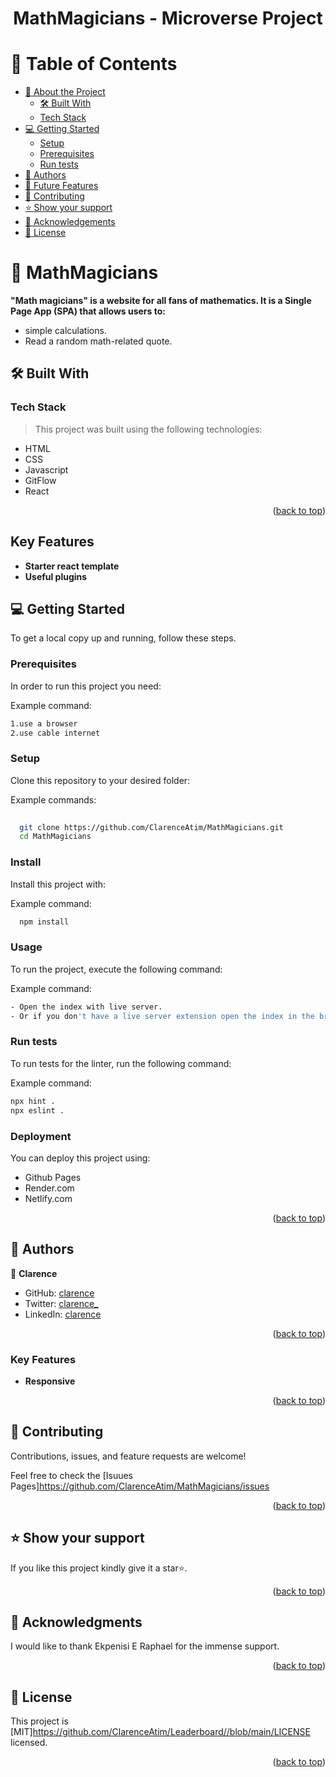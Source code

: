 <a name="readme-top"></a>

<div align="center">

  <h1><b>MathMagicians - Microverse Project</b></h1>

</div>
<!-- TABLE OF CONTENTS -->

# 📗 Table of Contents

- [📖 About the Project](#about-project)
  - [🛠 Built With](#built-with)
  - [Tech Stack](#tech-stack)
- [💻 Getting Started](#getting-started)
  - [Setup](#setup)
  - [Prerequisites](#prerequisites)
  - [Run tests](#run-tests)
- [👥 Authors](#authors)
- [🔭 Future Features](#future-features)
- [🤝 Contributing](#contributing)
- [⭐️ Show your support](#support)
- [🙏 Acknowledgements](#acknowledgements)
- [📝 License](#license)

<!-- PROJECT DESCRIPTION -->

# 📖 MathMagicians <a name="about-project"></a>

**"Math magicians" is a website for all fans of mathematics. It is a Single Page App (SPA) that allows users to:**
- simple calculations.
- Read a random math-related quote.

## 🛠 Built With <a name="built-with"></a>

### Tech Stack <a name="tech-stack"></a>

> This project was built using the following technologies:

  - HTML
  - CSS
  - Javascript 
  - GitFlow
  - React

<p align="right">(<a href="#readme-top">back to top</a>)</p>

## Key Features


- **Starter react template**
- **Useful plugins**


<!-- GETTING STARTED -->

## 💻 Getting Started <a name="getting-started"></a>



To get a local copy up and running, follow these steps.

### Prerequisites

In order to run this project you need:


Example command:

```sh
1.use a browser
2.use cable internet
```
 

### Setup

Clone this repository to your desired folder:


Example commands:

```sh
  
  git clone https://github.com/ClarenceAtim/MathMagicians.git
  cd MathMagicians


```


### Install

Install this project with:


Example command:

```sh
  npm install
```


### Usage

To run the project, execute the following command:


Example command:

```sh
- Open the index with live server.
- Or if you don't have a live server extension open the index in the browser by clicking on the file .
```


### Run tests

To run tests for the linter, run the following command:


Example command:

```sh
npx hint .
npx eslint .
```


### Deployment

You can deploy this project using:

- Github Pages
- Render.com
- Netlify.com



<p align="right">(<a href="#readme-top">back to top</a>)</p>

## 👥 Authors <a name="authors"></a>

👤 **Clarence**

- GitHub: [clarence](https://github.com/ClarenceAtim)
- Twitter: [clarence_](https://twitter.com/BlissTecla?t=Hh-kSP7LFGXpD04CxIsLiw&s=08_)
- LinkedIn: [clarence](https://www.linkedin.com/in/tegum-clarence-615b58200)



<p align="right">(<a href="#readme-top">back to top</a>)</p>

<!-- FUTURE FEATURES -->
### Key Features <a name="key-features"></a>

- **Responsive**

<p align="right">(<a href="#readme-top">back to top</a>)</p>


<!-- CONTRIBUTING -->

## 🤝 Contributing <a name="contributing"></a>

Contributions, issues, and feature requests are welcome!

Feel free to check the [Isuues Pages]https://github.com/ClarenceAtim/MathMagicians/issues


<p align="right">(<a href="#readme-top">back to top</a>)</p>

<!-- SUPPORT -->

## ⭐️ Show your support <a name="support"></a>


If you like this project kindly give it a star⭐️.

<p align="right">(<a href="#readme-top">back to top</a>)</p>

<!-- ACKNOWLEDGEMENTS -->

## 🙏 Acknowledgments <a name="acknowledgements"></a>


I would like to thank Ekpenisi E Raphael for the immense support.

<p align="right">(<a href="#readme-top">back to top</a>)</p>


<!-- LICENSE -->

## 📝 License <a name="license"></a>

This project is [MIT]https://github.com/ClarenceAtim/Leaderboard//blob/main/LICENSE licensed.


<p align="right">(<a href="#readme-top">back to top</a>)</p>